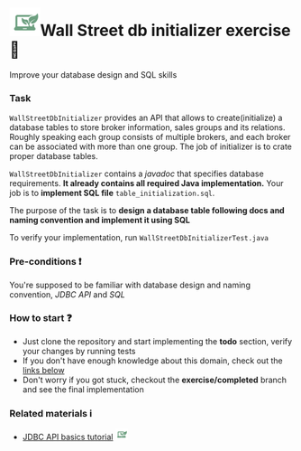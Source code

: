 # <img src="https://raw.githubusercontent.com/bobocode-projects/resources/master/image/logo_transparent_background.png" height=50/>Wall Street db initializer exercise 💪
Improve your database design and SQL skills
### Task
`WallStreetDbInitializer` provides an API that allows to create(initialize) a database tables to store broker information,
sales groups and its relations. Roughly speaking  each group consists of multiple brokers, and each broker can be 
associated with more than one group. The job of initializer is to crate proper database tables.
 
`WallStreetDbInitializer` contains a *javadoc* that specifies database requirements. **It already contains all required Java 
implementation.** Your job is to  **implement SQL file** `table_initialization.sql`.

The purpose of the task is to **design a database table following docs and naming convention and implement it using SQL**

To verify your implementation, run `WallStreetDbInitializerTest.java`

### Pre-conditions ❗
You're supposed to be familiar with database design and naming convention, *JDBC API* and *SQL*

### How to start ❓
* Just clone the repository and start implementing the **todo** section, verify your changes by running tests
* If you don't have enough knowledge about this domain, check out the [links below](#related-materials-information_source)
* Don't worry if you got stuck, checkout the **exercise/completed** branch and see the final implementation
 
### Related materials ℹ
 * [JDBC API basics tutorial](https://github.com/bobocode-projects/jdbc-api-tutorial/tree/master/jdbc-basics) <img src="https://raw.githubusercontent.com/bobocode-projects/resources/master/image/logo_transparent_background.png" height=20/>
 

